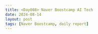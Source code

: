 ```yaml
---
title: <Day008> Naver Boostcamp AI Tech
date: 2024-08-14
layout: post
tags: [Naver Boostcamp, daily report]
---
```

